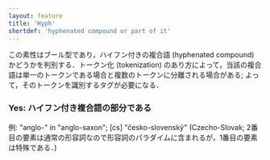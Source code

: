 ```yaml
---
layout: feature
title: 'Hyph'
shortdef: 'hyphenated compound or part of it'
---
```


この素性はブール型であり，ハイフン付きの複合語 (hyphenated compound) かどうかを判別する．トークン化 (tokenization) のあり方によって，当該の複合語は単一のトークンである場合と複数のトークンに分離される場合がある; よって，そのトークンを識別するタグが必要になる．

### Yes: ハイフン付き複合語の部分である

例: "anglo-" in "anglo-saxon"; [cs] "česko-slovenský"
(Czecho-Slovak; 2番目の要素は通常の形容詞なので形容詞のパラダイムに含まれるが，1番目の要素は特殊である．)